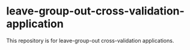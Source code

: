 # leave-group-out-cross-validation-application
This repository is for leave-group-out cross-validation applications.
